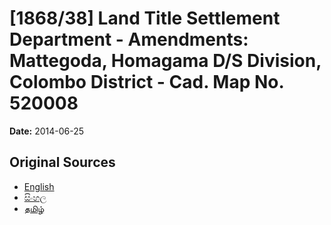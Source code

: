 # [1868/38] Land Title Settlement Department - Amendments: Mattegoda, Homagama D/S Division, Colombo District - Cad. Map No. 520008

**Date:** 2014-06-25

## Original Sources

- [English](https://documents.gov.lk/view/extra-gazettes/2014/6/1868-38_E.pdf)
- [සිංහල](https://documents.gov.lk/view/extra-gazettes/2014/6/1868-38_S.pdf)
- [தமிழ்](https://documents.gov.lk/view/extra-gazettes/2014/6/1868-38_T.pdf)
